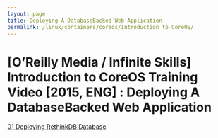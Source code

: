 ```yaml
---
layout: page
title: Deploying A DatabaseBacked Web Application
permalink: /linux/containers/coreos/Introduction_to_CoreOS/
---
```



# [O’Reilly Media / Infinite Skills] Introduction to CoreOS Training Video [2015, ENG] : Deploying A DatabaseBacked Web Application



[01 Deploying RethinkDB Database](/linux/containers/coreos/Introduction_to_CoreOS/Deploying_A_DatabaseBacked_Web_Application/Deploying_RethinkDB_Database/)  
